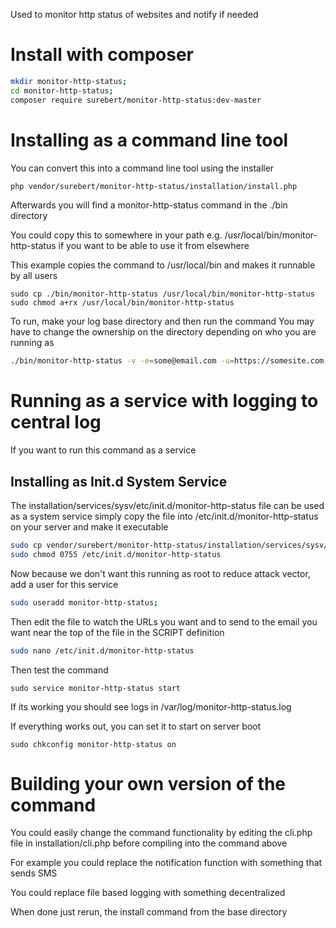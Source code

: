 Used to monitor http status of websites and notify if needed

# Install with composer
```bash
mkdir monitor-http-status;
cd monitor-http-status;
composer require surebert/monitor-http-status:dev-master
```

# Installing as a command line tool
You can convert this into a command line tool using the installer

```bash
php vendor/surebert/monitor-http-status/installation/install.php
```

Afterwards you will find a monitor-http-status command in the ./bin directory

You could copy this to somewhere in your path e.g. /usr/local/bin/monitor-http-status
 if you want to be able to use it from elsewhere

This example copies the command to /usr/local/bin and makes it runnable by all users

```
sudo cp ./bin/monitor-http-status /usr/local/bin/monitor-http-status
sudo chmod a+rx /usr/local/bin/monitor-http-status
```

To run, make your log base directory and then run the command
You may have to change the ownership on the directory depending on who you are running as

```bash
./bin/monitor-http-status -v -e=some@email.com -u=https://somesite.com,https://some-other.com
```

# Running as a service with logging to central log
If you want to run this command as a service 

## Installing as Init.d System Service
The installation/services/sysv/etc/init.d/monitor-http-status file can be used as a system service
simply copy the file into /etc/init.d/monitor-http-status on your server and make it executable

```bash
sudo cp vendor/surebert/monitor-http-status/installation/services/sysv/etc/init.d/monitor-http-status /etc/init.d/ ;
sudo chmod 0755 /etc/init.d/monitor-http-status
```

Now because we don't want this running as root to reduce attack vector, add a user for this service

```bash
sudo useradd monitor-http-status;
```

Then edit the file to watch the URLs you want and to send to the email you want near the top of the file in the SCRIPT definition
```bash
sudo nano /etc/init.d/monitor-http-status
```

Then test the command 
```
sudo service monitor-http-status start
```

If its working you should see logs in /var/log/monitor-http-status.log

If everything works out, you can set it to start on server boot
```
sudo chkconfig monitor-http-status on
```

# Building your own version of the command

You could easily change the command functionality by editing the cli.php file
in installation/cli.php before compiling into the command above

For example you could replace the notification function with something that sends SMS

You could replace file based logging with something decentralized

When done just rerun, the install command from the base directory